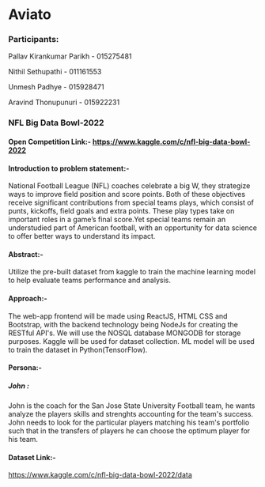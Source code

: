 # Aviato

### Participants:

Pallav Kirankumar Parikh - 015275481

Nithil Sethupathi - 011161553

Unmesh Padhye - 015928471

Aravind Thonupunuri - 015922231



### NFL Big Data Bowl-2022
#### Open Competition Link:- https://www.kaggle.com/c/nfl-big-data-bowl-2022

#### Introduction to problem statement:-
National Football League (NFL) coaches celebrate a big W, they strategize ways to improve field position and score points. Both of these objectives receive significant contributions from special teams plays, which consist of punts, kickoffs, field goals and extra points. These play types take on important roles in a game’s final score.Yet special teams remain an understudied part of American football, with an opportunity for data science to offer better ways to understand its impact.
 
#### Abstract:-
Utilize the pre-built dataset from kaggle to train the machine learning model to help evaluate teams performance and analysis.

#### Approach:-
The web-app frontend will be made using ReactJS, HTML CSS and Bootstrap, with the backend technology being NodeJs for creating the RESTful API's. We will use the NOSQL database MONGODB for storage purposes. Kaggle will be used for dataset collection. ML model will be used to train the dataset in Python(TensorFlow).


#### Persona:-
##### John :  
John is the coach for the San Jose State University Football team, he wants analyze the players skills and strenghts accounting for the team's success. John needs to look for the particular players matching his team's portfolio such that in the transfers of players he can choose the optimum player for his team.

#### Dataset Link:- 
https://www.kaggle.com/c/nfl-big-data-bowl-2022/data

